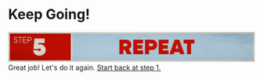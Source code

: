 # Keep Going!
![Step 5. Repeat.](../../assets/Step5.png)
Great job! Let's do it again. [Start back at step 1.](./../step1/README.md)